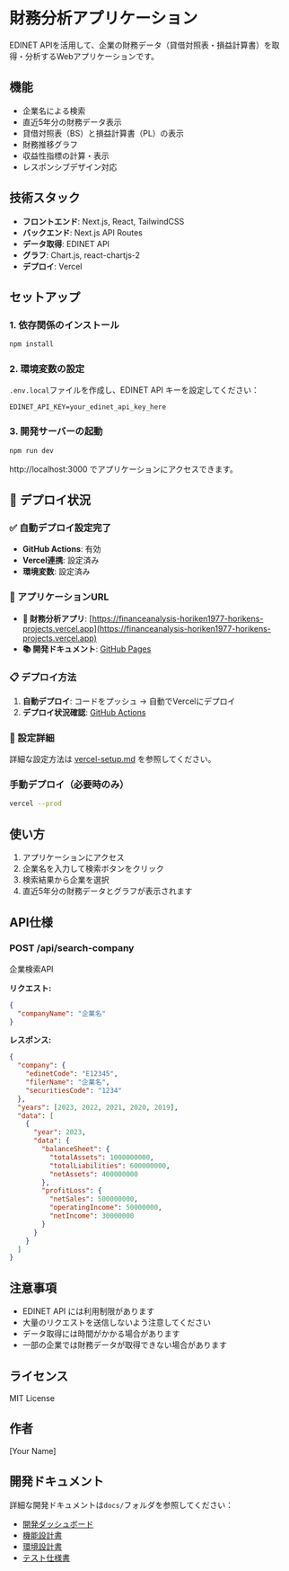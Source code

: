 # 財務分析アプリケーション

EDINET APIを活用して、企業の財務データ（貸借対照表・損益計算書）を取得・分析するWebアプリケーションです。

## 機能

- 企業名による検索
- 直近5年分の財務データ表示
- 貸借対照表（BS）と損益計算書（PL）の表示
- 財務推移グラフ
- 収益性指標の計算・表示
- レスポンシブデザイン対応

## 技術スタック

- **フロントエンド**: Next.js, React, TailwindCSS
- **バックエンド**: Next.js API Routes
- **データ取得**: EDINET API
- **グラフ**: Chart.js, react-chartjs-2
- **デプロイ**: Vercel

## セットアップ

### 1. 依存関係のインストール

```bash
npm install
```

### 2. 環境変数の設定

`.env.local`ファイルを作成し、EDINET API キーを設定してください：

```env
EDINET_API_KEY=your_edinet_api_key_here
```

### 3. 開発サーバーの起動

```bash
npm run dev
```

http://localhost:3000 でアプリケーションにアクセスできます。

## 🚀 デプロイ状況

### ✅ 自動デプロイ設定完了
- **GitHub Actions**: 有効
- **Vercel連携**: 設定済み  
- **環境変数**: 設定済み

### 🔗 アプリケーションURL
- **🚀 財務分析アプリ**: [https://financeanalysis-horiken1977-horikens-projects.vercel.app](https://financeanalysis-horiken1977-horikens-projects.vercel.app)
- **📚 開発ドキュメント**: [GitHub Pages](https://horiken1977.github.io/financeanalysis/)

### 📋 デプロイ方法
1. **自動デプロイ**: コードをプッシュ → 自動でVercelにデプロイ
2. **デプロイ状況確認**: [GitHub Actions](https://github.com/horiken1977/financeanalysis/actions)

### 🔧 設定詳細
詳細な設定方法は [vercel-setup.md](vercel-setup.md) を参照してください。

### 手動デプロイ（必要時のみ）
```bash
vercel --prod
```

## 使い方

1. アプリケーションにアクセス
2. 企業名を入力して検索ボタンをクリック
3. 検索結果から企業を選択
4. 直近5年分の財務データとグラフが表示されます

## API仕様

### POST /api/search-company

企業検索API

**リクエスト:**
```json
{
  "companyName": "企業名"
}
```

**レスポンス:**
```json
{
  "company": {
    "edinetCode": "E12345",
    "filerName": "企業名",
    "securitiesCode": "1234"
  },
  "years": [2023, 2022, 2021, 2020, 2019],
  "data": [
    {
      "year": 2023,
      "data": {
        "balanceSheet": {
          "totalAssets": 1000000000,
          "totalLiabilities": 600000000,
          "netAssets": 400000000
        },
        "profitLoss": {
          "netSales": 500000000,
          "operatingIncome": 50000000,
          "netIncome": 30000000
        }
      }
    }
  ]
}
```

## 注意事項

- EDINET API には利用制限があります
- 大量のリクエストを送信しないよう注意してください
- データ取得には時間がかかる場合があります
- 一部の企業では財務データが取得できない場合があります

## ライセンス

MIT License

## 作者

[Your Name]

## 開発ドキュメント

詳細な開発ドキュメントは`docs/`フォルダを参照してください：

- [開発ダッシュボード](docs/index.html)
- [機能設計書](docs/functional-spec.html)
- [環境設計書](docs/environment-spec.html)
- [テスト仕様書](docs/test-spec.html)